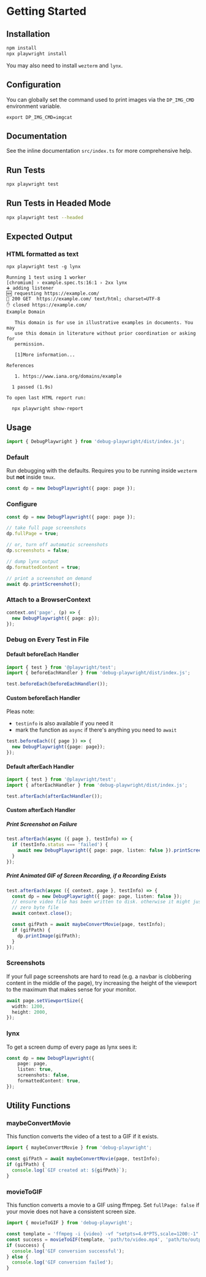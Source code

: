 # Getting Started

## Installation

```bash
npm install
npx playwright install
```

You may also need to install `wezterm` and `lynx`.

## Configuration

You can globally set the command used to print images via the `DP_IMG_CMD`
environment variable.

`export DP_IMG_CMD=imgcat`

## Documentation

See the inline documentation `src/index.ts` for more comprehensive help.

## Run Tests

```bash
npx playwright test
```

## Run Tests in Headed Mode

```bash
npx playwright test --headed
```

## Expected Output

### HTML formatted as text

```text
npx playwright test -g lynx

Running 1 test using 1 worker
[chromium] › example.spec.ts:16:1 › 2xx lynx
➕ adding listener
🆕 requesting https://example.com/
💖 200 GET  https://example.com/ text/html; charset=UTF-8
✋ closed https://example.com/
Example Domain

   This domain is for use in illustrative examples in documents. You may
   use this domain in literature without prior coordination or asking for
   permission.

   [1]More information...

References

   1. https://www.iana.org/domains/example

  1 passed (1.9s)

To open last HTML report run:

  npx playwright show-report
```

## Usage

```typescript
import { DebugPlaywright } from 'debug-playwright/dist/index.js';
```

### Default

Run debugging with the defaults. Requires you to be running inside `wezterm`
but **not** inside `tmux`.

```typescript
const dp = new DebugPlaywright({ page: page });
```

### Configure

```typescript
const dp = new DebugPlaywright({ page: page });

// take full page screenshots
dp.fullPage = true;

// or, turn off automatic screenshots
dp.screenshots = false;

// dump lynx output
dp.formattedContent = true;

// print a screenshot on demand
await dp.printScreenshot();
```

### Attach to a BrowserContext

```typescript
context.on('page', (p) => {
  new DebugPlaywright({ page: p});
});
```

### Debug on Every Test in File

#### Default beforeEach Handler

```typescript
import { test } from '@playwright/test';
import { beforeEachHandler } from 'debug-playwright/dist/index.js';

test.beforeEach(beforeEachHandler());
```

#### Custom beforeEach Handler

Pleas note:

* `testinfo` is also available if you need it
* mark the function as `async` if there's anything you need to `await`

```typescript
test.beforeEach(({ page }) => {
  new DebugPlaywright({page: page});
});
```

#### Default afterEach Handler

```typescript
import { test } from '@playwright/test';
import { afterEachHandler } from 'debug-playwright/dist/index.js';

test.afterEach(afterEachHandler());
```

#### Custom afterEach Handler

##### Print Screenshot on Failure

```typescript
test.afterEach(async ({ page }, testInfo) => {
  if (testInfo.status === 'failed') {
    await new DebugPlaywright({ page: page, listen: false }).printScreenshot();
  }
});
```

##### Print Animated GIF of Screen Recording, if a Recording Exists

```typescript
test.afterEach(async ({ context, page }, testInfo) => {
  const dp = new DebugPlaywright({ page: page, listen: false });
  // ensure video file has been written to disk. otherwise it might just be a
  // zero byte file
  await context.close();

  const gifPath = await maybeConvertMovie(page, testInfo);
  if (gifPath) {
    dp.printImage(gifPath);
  }
});
```

### Screenshots

If your full page screenshots are hard to read (e.g. a navbar is clobbering
content in the middle of the page), try increasing the height of the viewport
to the maximum that makes sense for your monitor.

```typescript
await page.setViewportSize({
  width: 1200,
  height: 2000,
});
```

### lynx

To get a screen dump of every page as lynx sees it:

```typescript
const dp = new DebugPlaywright({
    page: page,
    listen: true,
    screenshots: false,
    formattedContent: true,
});
```

## Utility Functions

### maybeConvertMovie

This function converts the video of a test to a GIF if it exists.

```typescript
import { maybeConvertMovie } from 'debug-playwright';

const gifPath = await maybeConvertMovie(page, testInfo);
if (gifPath) {
  console.log(`GIF created at: ${gifPath}`);
}
```

### movieToGIF

This function converts a movie to a GIF using ffmpeg. Set `fullPage: false` if your movie does not have a consistent screen size.

```typescript
import { movieToGIF } from 'debug-playwright';

const template = 'ffmpeg -i {video} -vf "setpts=4.0*PTS,scale=1200:-1" {gif}';
const success = movieToGIF(template, 'path/to/video.mp4', 'path/to/output.gif');
if (success) {
  console.log('GIF conversion successful');
} else {
  console.log('GIF conversion failed');
}
